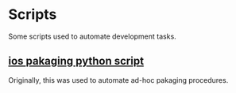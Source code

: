 # Scripts

Some scripts used to automate development tasks.

## [ios pakaging python script](./ios-pakging/)

Originally, this was used to automate ad-hoc pakaging procedures. 
